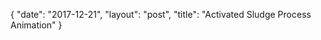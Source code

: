 {
   "date": "2017-12-21",
   "layout": "post",
   "title": "Activated Sludge Process Animation"
}

